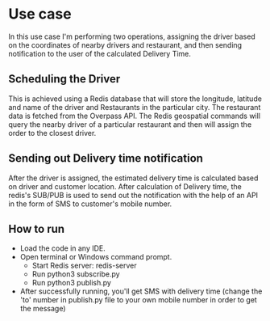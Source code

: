 # Use case
In this use case I'm performing two operations, assigning the driver based on the coordinates of nearby drivers and restaurant, and then sending notification to the user of the calculated Delivery Time.

## Scheduling the Driver 
This is achieved using a Redis database that will store the longitude, latitude and name of the driver and Restaurants in the particular city. The restaurant data is fetched from the Overpass API. The Redis geospatial commands will query the nearby driver of a particular restaurant and then will assign the order to the closest driver.

## Sending out Delivery time notification
After the driver is assigned, the estimated delivery time is calculated based on driver and customer location. After calculation of Delivery time, the redis's SUB/PUB is used to send out the notification with the help of an API in the form of SMS to customer's mobile number.

## How to run
- Load the code in any IDE.
- Open terminal or Windows command prompt.
  - Start Redis server: redis-server
  - Run python3 subscribe.py
  - Run python3 publish.py
- After successfully running, you'll get SMS with delivery time (change the 'to' number in publish.py file to your own mobile number in order to get the message)
